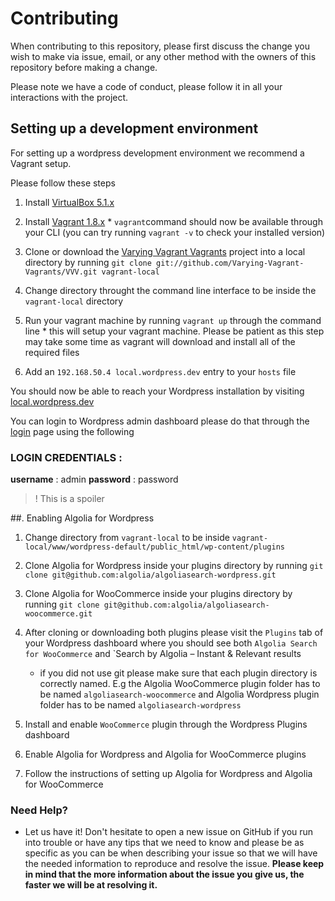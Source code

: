 # Contributing

When contributing to this repository, please first discuss the change you wish to make via issue,
email, or any other method with the owners of this repository before making a change. 

Please note we have a code of conduct, please follow it in all your interactions with the project.

## Setting up a development environment

For setting up a wordpress development environment we recommend a Vagrant setup.

Please follow these steps

1. Install [VirtualBox 5.1.x](https://www.virtualbox.org/wiki/Downloads)

2. Install [Vagrant 1.8.x](https://www.vagrantup.com/downloads.html)
		* `vagrant`command should now be available through your CLI (you can try running `vagrant -v` to check your installed version)

3. Clone or download the [Varying Vagrant Vagrants](https://github.com/Varying-Vagrant-Vagrants/VVV) project into a local directory by running `git clone git://github.com/Varying-Vagrant-Vagrants/VVV.git vagrant-local`

4. Change directory throught the command line interface to be inside the `vagrant-local` directory

5. Run your vagrant machine by running `vagrant up` through the command line
		* this will setup your vagrant machine. Please be patient as this step may take some time as vagrant will download and install all of the required files 

6. Add an `192.168.50.4 local.wordpress.dev` entry to your `hosts` file

You should now be able to reach your Wordpress installation by visiting [local.wordpress.dev](http://local.wordpress.dev)

You can login to Wordpress admin dashboard please do that through the [login](http://local.wordpress.dev/wp-login) page using the following 

### LOGIN CREDENTIALS :
**username** : admin
**password** : password

>! This is a spoiler

##. Enabling Algolia for Wordpress

1. Change directory from `vagrant-local` to be inside `vagrant-local/www/wordpress-default/public_html/wp-content/plugins`

2. Clone Algolia for Wordpress inside your plugins directory by running `git clone git@github.com:algolia/algoliasearch-wordpress.git`

3. Clone Algolia for WooCommerce inside your plugins directory by running `git clone git@github.com:algolia/algoliasearch-woocommerce.git`
	
4. After cloning or downloading both plugins please visit the `Plugins` tab of your Wordpress dashboard where you should see both `Algolia Search for WooCommerce` and `Search by Algolia – Instant & Relevant results
	* if you did not use git please make sure that each plugin directory is correctly named. E.g the Algolia WooCommerce plugin folder has to be named `algoliasearch-woocommerce` and Algolia Wordpress plugin folder has to be named `algoliasearch-wordpress` 

5. Install and enable `WooCommerce` plugin through the Wordpress Plugins dashboard

6. Enable Algolia for Wordpress and Algolia for WooCommerce plugins

7. Follow the instructions of setting up Algolia for Wordpress and Algolia for WooCommerce

### Need Help?

* Let us have it! Don't hesitate to open a new issue on GitHub if you run into trouble or have any tips that we need to know and please be as specific as you can be when describing your issue so that we will have the needed information to reproduce and resolve the issue. **Please keep in mind that the more information about the issue you give us, the faster we will be at resolving it.**


